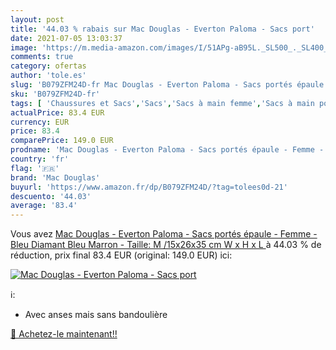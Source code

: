```yaml
---
layout: post
title: '44.03 % rabais sur Mac Douglas - Everton Paloma - Sacs port'
date: 2021-07-05 13:03:37
image: 'https://m.media-amazon.com/images/I/51APg-aB95L._SL500_._SL400_.jpg'
comments: true
category: ofertas
author: 'tole.es'
slug: 'B079ZFM24D-fr Mac Douglas - Everton Paloma - Sacs portés épaule - Femme...'
sku: 'B079ZFM24D-fr'
tags: [ 'Chaussures et Sacs','Sacs','Sacs à main femme','Sacs à main portés épaule femme','mac douglas', ]
actualPrice: 83.4 EUR
currency: EUR
price: 83.4
comparePrice: 149.0 EUR
prodname: 'Mac Douglas - Everton Paloma - Sacs portés épaule - Femme - Bleu  Diamant Bleu Marron  - Taille: M /15x26x35 cm  W x H x L '
country: 'fr'
flag: '🇫🇷'
brand: 'Mac Douglas'
buyurl: 'https://www.amazon.fr/dp/B079ZFM24D/?tag=tolees0d-21'
descuento: '44.03'
average: '83.4'
---
```


Vous avez [Mac Douglas - Everton Paloma - Sacs portés épaule - Femme - Bleu  Diamant Bleu Marron  - Taille: M /15x26x35 cm  W x H x L ](https://www.amazon.fr/dp/B079ZFM24D/?tag=tolees0d-21)  à  44.03 % de réduction, prix final  83.4 EUR (original: 149.0 EUR) ici:

[![Mac Douglas - Everton Paloma - Sacs port](https://m.media-amazon.com/images/I/51APg-aB95L._SL500_._SL400_.jpg)](https://www.amazon.fr/dp/B079ZFM24D/?tag=tolees0d-21)

ℹ️:

- Avec anses mais sans bandoulière

[🛒 Achetez-le maintenant!!](https://www.amazon.fr/dp/B079ZFM24D/?tag=tolees0d-21)
